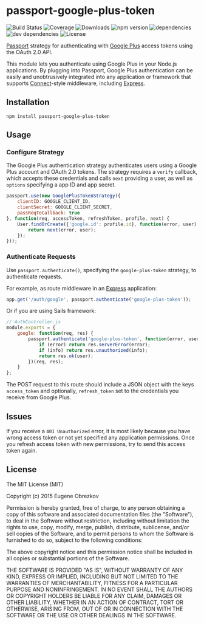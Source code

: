 # passport-google-plus-token

![Build Status](https://img.shields.io/travis/ghaiklor/passport-google-plus-token.svg) ![Coverage](https://img.shields.io/coveralls/ghaiklor/passport-google-plus-token.svg) ![Downloads](https://img.shields.io/npm/dm/passport-google-plus-token.svg) ![npm version](https://img.shields.io/npm/v/passport-google-plus-token.svg) ![dependencies](https://img.shields.io/david/ghaiklor/passport-google-plus-token.svg) ![dev dependencies](https://img.shields.io/david/dev/ghaiklor/passport-google-plus-token.svg) ![License](https://img.shields.io/npm/l/passport-google-plus-token.svg)

[Passport](http://passportjs.org/) strategy for authenticating with [Google Plus](https://plus.google.com/) access tokens using the OAuth 2.0 API.

This module lets you authenticate using Google Plus in your Node.js applications.
By plugging into Passport, Google Plus authentication can be easily and unobtrusively integrated into any application or framework that supports [Connect](http://www.senchalabs.org/connect/)-style middleware, including [Express](http://expressjs.com/).

## Installation

```shell
npm install passport-google-plus-token
```

## Usage

### Configure Strategy

The Google Plus authentication strategy authenticates users using a Google Plus account and OAuth 2.0 tokens.
The strategy requires a `verify` callback, which accepts these credentials and calls `next` providing a user, as well as `options` specifying a app ID and app secret.

```javascript
passport.use(new GooglePlusTokenStrategy({
    clientID: GOOGLE_CLIENT_ID,
    clientSecret: GOOGLE_CLIENT_SECRET,
    passReqToCallback: true
}, function(req, accessToken, refreshToken, profile, next) {
    User.findOrCreate({'google.id': profile.id}, function(error, user) {
        return next(error, user);
    });
}));
```

### Authenticate Requests

Use `passport.authenticate()`, specifying the `google-plus-token` strategy, to authenticate requests.

For example, as route middleware in an [Express](http://expressjs.com/) application:

```javascript
app.get('/auth/google', passport.authenticate('google-plus-token'));
```

Or if you are using Sails framework:

```javascript
// AuthController.js
module.exports = {
    google: function(req, res) {
        passport.authenticate('google-plus-token', function(error, user, info) {
            if (error) return res.serverError(error);
            if (info) return res.unauthorized(info);
            return res.ok(user);
        })(req, res);
    }
};
```

The POST request to this route should include a JSON object with the keys `access_token` and optionally, `refresh_token` set to the credentials you receive from Google Plus.

## Issues

If you receive a `401 Unauthorized` error, it is most likely because you have wrong access token or not yet specified any application permissions.
Once you refresh access token with new permissions, try to send this access token again.

## License

The MIT License (MIT)

Copyright (c) 2015 Eugene Obrezkov

Permission is hereby granted, free of charge, to any person obtaining a copy
of this software and associated documentation files (the "Software"), to deal
in the Software without restriction, including without limitation the rights
to use, copy, modify, merge, publish, distribute, sublicense, and/or sell
copies of the Software, and to permit persons to whom the Software is
furnished to do so, subject to the following conditions:

The above copyright notice and this permission notice shall be included in all
copies or substantial portions of the Software.

THE SOFTWARE IS PROVIDED "AS IS", WITHOUT WARRANTY OF ANY KIND, EXPRESS OR
IMPLIED, INCLUDING BUT NOT LIMITED TO THE WARRANTIES OF MERCHANTABILITY,
FITNESS FOR A PARTICULAR PURPOSE AND NONINFRINGEMENT. IN NO EVENT SHALL THE
AUTHORS OR COPYRIGHT HOLDERS BE LIABLE FOR ANY CLAIM, DAMAGES OR OTHER
LIABILITY, WHETHER IN AN ACTION OF CONTRACT, TORT OR OTHERWISE, ARISING FROM,
OUT OF OR IN CONNECTION WITH THE SOFTWARE OR THE USE OR OTHER DEALINGS IN THE
SOFTWARE.
